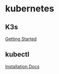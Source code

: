 # kubernetes

## K3s

[Getting Started](https://docs.k3s.io/quick-start)

## kubectl

[Installation Docs](https://kubernetes.io/docs/tasks/tools/install-kubectl-linux/)
